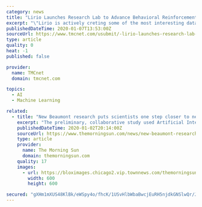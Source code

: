 ```yaml
---
category: news
title: "Lirio Launches Research Lab to Advance Behavioral Reinforcement Learning and Appoints John Seely Brown as Scientific Advisor"
excerpt: "\"Lirio is actively creting some of the most interesting datasets on which to learn and improve machine learning techniques, and to take advantage of behavior change expertise. I am very excited to have some of the brightest minds in the world join us ..."
publishedDateTime: 2020-01-07T13:53:00Z
sourceUrl: https://www.tmcnet.com/usubmit/-lirio-launches-research-lab-advance-behavioral-reinforcement-learning-/2020/01/07/9077370.htm
type: article
quality: 0
heat: -1
published: false

provider:
  name: TMCnet
  domain: tmcnet.com

topics:
  - AI
  - Machine Learning

related:
  - title: "New Beaumont research puts scientists one step closer to newborn screening for autism"
    excerpt: "The preliminary, collaborative study used Artificial Intelligence, a computer-based technology which scans a map of the ... “We are always looking for new ways to make a difference in the lives of our patients,” Warner said. “Getting them into therapy early on is a proven way to make their path, and that of their families, easier and ..."
    publishedDateTime: 2020-01-02T20:14:00Z
    sourceUrl: https://www.themorningsun.com/news/new-beaumont-research-puts-scientists-one-step-closer-to-newborn/article_0b918e2a-f2e0-5a36-aa41-a4c9bddaaad5.html
    type: article
    provider:
      name: The Morning Sun
      domain: themorningsun.com
    quality: 17
    images:
      - url: https://bloximages.chicago2.vip.townnews.com/themorningsun.com/content/tncms/custom/image/eff0330c-38fe-11e8-ab21-032ded45a81e.jpg?resize=600%2C600
        width: 600
        height: 600

secured: "gXHm1mXUS48KlBk/eWSpy4o/fhcK/1USvHlbWbaBwcjEuRH5njdkGNSlwQr/JeBZsT5VBzN8GDx6EQZ1erT6ZpRHMdu6H7hf9+UkRQbN+U5cu4nGXRcWxQA5qEQpmNUn6Fdwnw6LCldfxNnYyD8Qhc9zqqQGZsj23Njahg1X9boktAucXx9pFr149woHHK9AQbBlcXcAlZQZTqIxTWIgMNK14OWCa9tIMl3ERA3qE7ov1nC9yEQsY6KCJjQZlUKPs4EvEv6fh5QiwPib83EwPg==;S+mWvwXSpXj3jH+5XAg6JA=="
---
```


